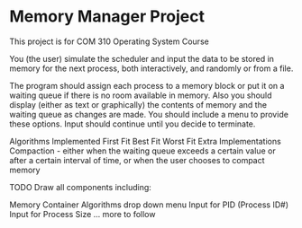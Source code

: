 # Memory Manager Project

This project is for COM 310 Operating System Course

You (the user) simulate the scheduler and input the data to be stored in memory for the next process, both interactively, and randomly or from a file.

The program should assign each process to a memory block or put it on a waiting queue if there is no room available in memory. Also you should display (either as text or graphically) the contents of memory and the waiting queue as changes are made. You should include a menu to provide these options. Input should continue until you decide to terminate.

Algorithms Implemented
First Fit
Best Fit
Worst Fit
Extra Implementations
Compaction - either when the waiting queue exceeds a certain value or after a certain interval of time, or when the user chooses to compact memory

TODO
Draw all components including:

Memory Container
Algorithms drop down menu
Input for PID (Process ID#)
Input for Process Size
... more to follow
